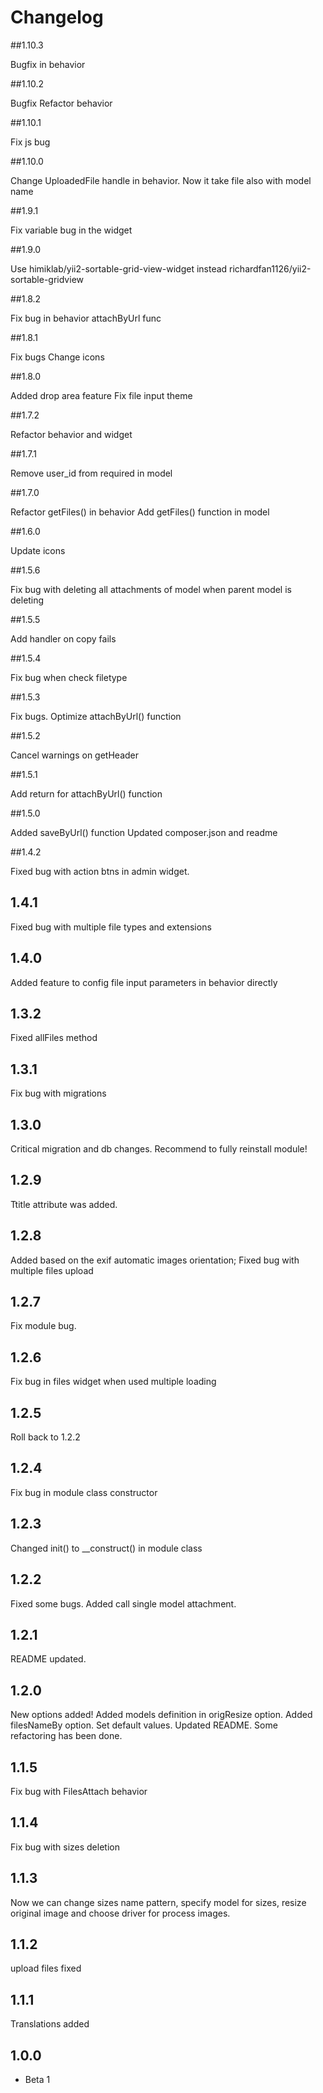 # Changelog

##1.10.3

Bugfix in behavior

##1.10.2

Bugfix
Refactor behavior

##1.10.1

Fix js bug

##1.10.0

Change UploadedFile handle in behavior. Now it take file also with model name

##1.9.1

Fix variable bug in the widget

##1.9.0

Use himiklab/yii2-sortable-grid-view-widget instead richardfan1126/yii2-sortable-gridview

##1.8.2

Fix bug in behavior attachByUrl func

##1.8.1

Fix bugs
Change icons

##1.8.0

Added drop area feature
Fix file input theme

##1.7.2

Refactor behavior and widget

##1.7.1

Remove user_id from required in model

##1.7.0

Refactor getFiles() in behavior
Add getFiles() function in model

##1.6.0

Update icons

##1.5.6

Fix bug with deleting all attachments of model when parent model is deleting

##1.5.5

Add handler on copy fails

##1.5.4

Fix bug when check filetype

##1.5.3

Fix bugs. Optimize attachByUrl() function

##1.5.2

Cancel warnings on getHeader

##1.5.1

Add return for attachByUrl() function

##1.5.0

Added saveByUrl() function
Updated composer.json and readme

##1.4.2

Fixed bug with action btns in admin widget.

## 1.4.1

Fixed bug with multiple file types and extensions

## 1.4.0

Added feature to config file input parameters in behavior directly

## 1.3.2

Fixed allFiles method

## 1.3.1

Fix bug with migrations

## 1.3.0

Critical migration and db changes. Recommend to fully reinstall module!

## 1.2.9

Ttitle attribute was added.

## 1.2.8

Added based on the exif automatic images orientation;
Fixed bug with multiple files upload

## 1.2.7

Fix module bug.

## 1.2.6

Fix bug in files widget when used multiple loading

## 1.2.5

Roll back to 1.2.2

## 1.2.4

Fix bug in module class constructor

## 1.2.3

Changed init() to __construct() in module class

## 1.2.2

Fixed some bugs.
Added call single model attachment.

## 1.2.1

README updated.

## 1.2.0

New options added!
Added models definition in origResize option.
Added filesNameBy option.
Set default values.
Updated README.
Some refactoring has been done.

## 1.1.5

Fix bug with FilesAttach behavior

## 1.1.4

Fix bug with sizes deletion

## 1.1.3

Now we can change sizes name pattern, specify model for sizes, resize original image and choose driver for process images.

## 1.1.2

upload files fixed

## 1.1.1

Translations added

## 1.0.0
- Beta 1